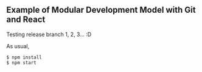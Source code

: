 
## Example of Modular Development Model with Git and React

Testing release branch 1, 2, 3... :D  

As usual,

```
$ npm install
$ npm start
```
